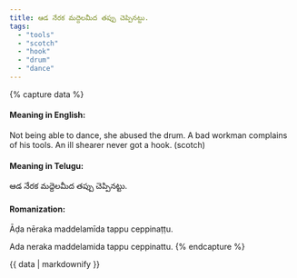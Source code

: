 ```yaml
---
title: ఆడ నేరక మద్దెలమీద తప్పు చెప్పినట్టు.
tags:
  - "tools"
  - "scotch"
  - "hook"
  - "drum"
  - "dance"
---
```


{% capture data %}
#### Meaning in English:
Not being able to dance, she abused the drum.
A bad workman complains of his tools.
An ill shearer never got a hook. (scotch)

#### Meaning in Telugu:
ఆడ నేరక మద్దెలమీద తప్పు చెప్పినట్టు.

#### Romanization:
Āḍa nēraka maddelamīda tappu ceppinaṭṭu.

Ada neraka maddelamida tappu ceppinattu.
{% endcapture %}

{{ data | markdownify }}

